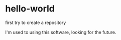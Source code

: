 # hello-world
first try to create a repository

I'm used to using this software, looking for the future. 
